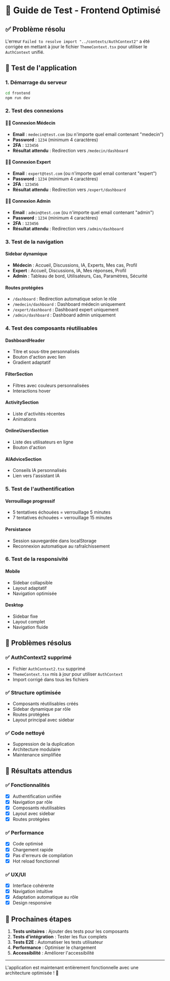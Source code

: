 # 🧪 Guide de Test - Frontend Optimisé

## ✅ Problème résolu

L'erreur `Failed to resolve import "../contexts/AuthContext2"` a été corrigée en mettant à jour le fichier `ThemeContext.tsx` pour utiliser le `AuthContext` unifié.

## 🚀 Test de l'application

### 1. Démarrage du serveur
```bash
cd frontend
npm run dev
```

### 2. Test des connexions

#### 👨‍⚕️ Connexion Médecin
- **Email** : `medecin@test.com` (ou n'importe quel email contenant "medecin")
- **Password** : `1234` (minimum 4 caractères)
- **2FA** : `123456`
- **Résultat attendu** : Redirection vers `/medecin/dashboard`

#### 👨‍🔬 Connexion Expert
- **Email** : `expert@test.com` (ou n'importe quel email contenant "expert")
- **Password** : `1234` (minimum 4 caractères)
- **2FA** : `123456`
- **Résultat attendu** : Redirection vers `/expert/dashboard`

#### 👨‍💼 Connexion Admin
- **Email** : `admin@test.com` (ou n'importe quel email contenant "admin")
- **Password** : `1234` (minimum 4 caractères)
- **2FA** : `123456`
- **Résultat attendu** : Redirection vers `/admin/dashboard`

### 3. Test de la navigation

#### Sidebar dynamique
- **Médecin** : Accueil, Discussions, IA, Experts, Mes cas, Profil
- **Expert** : Accueil, Discussions, IA, Mes réponses, Profil
- **Admin** : Tableau de bord, Utilisateurs, Cas, Paramètres, Sécurité

#### Routes protégées
- `/dashboard` : Redirection automatique selon le rôle
- `/medecin/dashboard` : Dashboard médecin uniquement
- `/expert/dashboard` : Dashboard expert uniquement
- `/admin/dashboard` : Dashboard admin uniquement

### 4. Test des composants réutilisables

#### DashboardHeader
- Titre et sous-titre personnalisés
- Bouton d'action avec lien
- Gradient adaptatif

#### FilterSection
- Filtres avec couleurs personnalisées
- Interactions hover

#### ActivitySection
- Liste d'activités récentes
- Animations

#### OnlineUsersSection
- Liste des utilisateurs en ligne
- Bouton d'action

#### AIAdviceSection
- Conseils IA personnalisés
- Lien vers l'assistant IA

### 5. Test de l'authentification

#### Verrouillage progressif
- 5 tentatives échouées = verrouillage 5 minutes
- 7 tentatives échouées = verrouillage 15 minutes

#### Persistance
- Session sauvegardée dans localStorage
- Reconnexion automatique au rafraîchissement

### 6. Test de la responsivité

#### Mobile
- Sidebar collapsible
- Layout adaptatif
- Navigation optimisée

#### Desktop
- Sidebar fixe
- Layout complet
- Navigation fluide

## 🐛 Problèmes résolus

### ✅ AuthContext2 supprimé
- Fichier `AuthContext2.tsx` supprimé
- `ThemeContext.tsx` mis à jour pour utiliser `AuthContext`
- Import corrigé dans tous les fichiers

### ✅ Structure optimisée
- Composants réutilisables créés
- Sidebar dynamique par rôle
- Routes protégées
- Layout principal avec sidebar

### ✅ Code nettoyé
- Suppression de la duplication
- Architecture modulaire
- Maintenance simplifiée

## 🎯 Résultats attendus

### ✅ Fonctionnalités
- [x] Authentification unifiée
- [x] Navigation par rôle
- [x] Composants réutilisables
- [x] Layout avec sidebar
- [x] Routes protégées

### ✅ Performance
- [x] Code optimisé
- [x] Chargement rapide
- [x] Pas d'erreurs de compilation
- [x] Hot reload fonctionnel

### ✅ UX/UI
- [x] Interface cohérente
- [x] Navigation intuitive
- [x] Adaptation automatique au rôle
- [x] Design responsive

## 🚀 Prochaines étapes

1. **Tests unitaires** : Ajouter des tests pour les composants
2. **Tests d'intégration** : Tester les flux complets
3. **Tests E2E** : Automatiser les tests utilisateur
4. **Performance** : Optimiser le chargement
5. **Accessibilité** : Améliorer l'accessibilité

---

L'application est maintenant entièrement fonctionnelle avec une architecture optimisée ! 🎉
